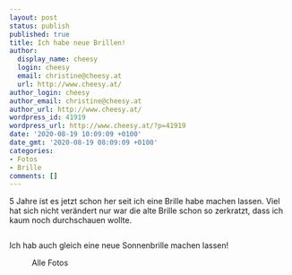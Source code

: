 ```yaml
---
layout: post
status: publish
published: true
title: Ich habe neue Brillen!
author:
  display_name: cheesy
  login: cheesy
  email: christine@cheesy.at
  url: http://www.cheesy.at/
author_login: cheesy
author_email: christine@cheesy.at
author_url: http://www.cheesy.at/
wordpress_id: 41919
wordpress_url: http://www.cheesy.at/?p=41919
date: '2020-08-19 10:09:09 +0100'
date_gmt: '2020-08-19 08:09:09 +0100'
categories:
- Fotos
- Brille
comments: []
---
```

<!-- wp:paragraph -->
5 Jahre ist es jetzt schon her seit ich eine Brille habe machen lassen. Viel hat sich nicht verändert nur war die alte Brille schon so zerkratzt, dass ich kaum noch durchschauen wollte.
<!-- /wp:paragraph -->
<!-- wp:image {"id":41915} -->
<figure class="wp-block-image"><img src="{% link _fotos/leben-in-belfast/2020-2/neue-brillen/Neue-Brillen-002.jpg %}" alt="" class="wp-image-41915"></figure>
<!-- /wp:image -->
<!-- wp:paragraph -->
Ich hab auch gleich eine neue Sonnenbrille machen lassen!
<!-- /wp:paragraph -->
<!-- wp:image {"id":41916,"linkDestination":"custom"} -->
<figure class="wp-block-image"><a href="http://www.cheesy.at/fotos/leben-in-belfast/2020-2/neue-brillen/"><img src="{% link _fotos/leben-in-belfast/2020-2/neue-brillen/Neue-Brillen-003.jpg %}" alt="" class="wp-image-41916"></a><br>
<figcaption>Alle Fotos</figcaption>
</figure>
<!-- /wp:image -->
